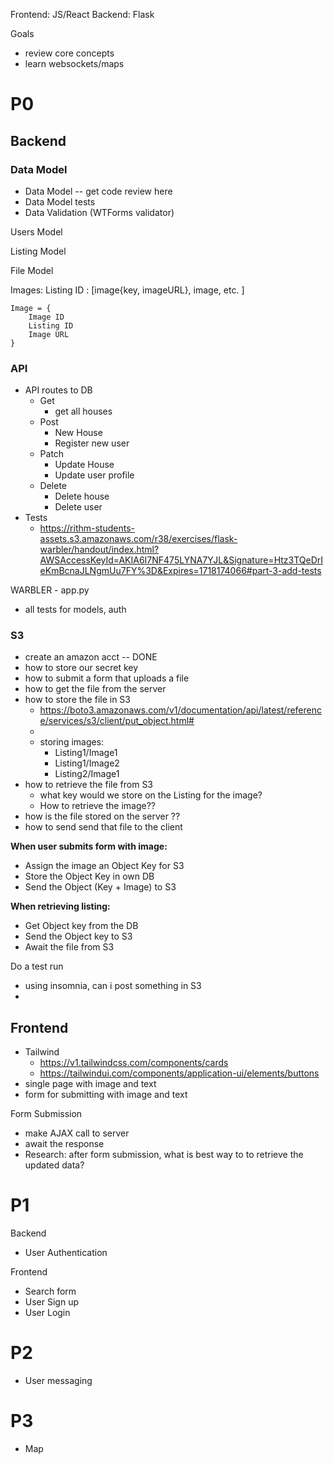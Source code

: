 Frontend: JS/React 
Backend: Flask 

Goals 
- review core concepts 
- learn websockets/maps 

# P0 
## Backend 

### Data Model 

- Data Model -- get code review here 
- Data Model tests 
- Data Validation (WTForms validator)


Users Model 

Listing Model 

File Model 

Images: 
Listing ID : [image{key, imageURL}, image, etc. ] 
```
Image = {
	Image ID
	Listing ID 
	Image URL 
}
```




### API
- API routes to DB 
	- Get 
		- get all houses
	- Post 
		- New House 
		- Register new user 
	- Patch
		- Update House 
		- Update user profile 
	- Delete 
		- Delete house 
		- Delete user 
- Tests 
	- https://rithm-students-assets.s3.amazonaws.com/r38/exercises/flask-warbler/handout/index.html?AWSAccessKeyId=AKIA6I7NF475LYNA7YJL&Signature=Htz3TQeDrIeKmBcnaJLNgmUu7FY%3D&Expires=1718174066#part-3-add-tests

WARBLER - app.py 
- all tests for models, auth 

### S3 
- create an amazon acct -- DONE 
- how to store our secret key 
- how to submit a form that uploads a file 
- how to get the file from the server
- how to store the file in S3 
	- https://boto3.amazonaws.com/v1/documentation/api/latest/reference/services/s3/client/put_object.html#
	- 
	- storing images: 
		- Listing1/Image1
		- Listing1/Image2 
		- Listing2/Image1 
- how to retrieve the file from S3 
	- what key would we store on the Listing for the image? 
	- How to retrieve the image?? 
- how is the file stored on the server ?? 
- how to send send that file to the client 


**When user submits form with image:**
- Assign the image an Object Key for S3 
- Store the Object Key in own DB 
- Send the Object (Key + Image) to S3 

**When retrieving listing:** 
- Get Object key from the DB 
- Send the Object key to S3 
- Await the file from S3 

Do a test run 
- using insomnia, can i post something in S3 
- 

## Frontend 
- Tailwind 
	- https://v1.tailwindcss.com/components/cards
	- https://tailwindui.com/components/application-ui/elements/buttons
- single page with image and text
- form for submitting with image and text 

Form Submission 
- make AJAX call to server 
- await the response 
- Research: after form submission, what is best way to to retrieve the updated data? 


# P1 

Backend 
- User Authentication 

Frontend 
- Search form 
- User Sign up 
- User Login 

# P2 
- User messaging 

# P3 
- Map 